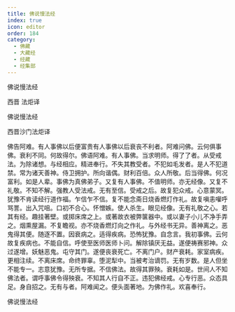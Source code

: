 ```yaml
---
title: 佛说慢法经
index: true
icon: editor
order: 184
category:
  - 佛藏
  - 大藏经
  - 经藏
  - 经集部
---
```


  佛说慢法经  

西晋 法炬译  

佛说慢法经  

西晋沙门法炬译  

佛告阿难。有人事佛以后便富贵有人事佛以后衰丧不利者。阿难问佛。云何俱事佛。衰利不同。何故得尔。佛语阿难。有人事佛。当求明师。得了了者。从受戒法。为除诸想。与经相应。精进奉行。不失其教受者。不犯如毛发者。是人不犯道禁。常为诸天善神。侍卫拥护。所向谐偶。财利百倍。众人所敬。后当得佛。何况富利。如是人辈。事佛为真佛弟子。又复有人事佛。不值明师。亦无经像。又复不礼敬。不知不解。强教人受法戒。无有至信。受戒之后。故复犯众戒。心意蒙冥。犹豫不肯读经行道作福。乍信乍不信。复不能念斋日烧香燃灯作礼。故复嗔恚嚾呼骂詈。出入咒咀。口初不合心。怀憎嫉。使人杀生。眼见经像。无有礼敬之心。若其有经。趣挂著壁。或掷床席之上。或著故衣被弊箧器中。或以妻子小儿不净手弄之。烟熏屋漏。不复瞻视。亦不烧香燃灯向之作礼。与外经书无异。善神离之。恶鬼得其便。随逐不置。因衰病之。适得疾病。恐怖犹豫。自念言。我初事佛。云何故复疾病也。不能自信。呼使至医师医师卜问。解除镇厌无益。遂便祷赛邪神。众过遂增。妖魅恶鬼。屯守其门。遂便丧衰死亡。不离门户。财产衰耗。家室病疾。更相注续。不离床席。命终罪辜。堕泥犁中。当被考治谪罚。无有岁数。是人但坐不能专一。志意犹豫。无所专据。不信佛法。故得其罪殃。衰耗如是。世间人不知佛法者。谓呼事佛令得殃衰。不知其人行自不正。违犯佛经戒。心专行恶。众态具足。身自招之。无有与者。阿难闻之。便头面著地。为佛作礼。欢喜奉行。  

佛说慢法经  
